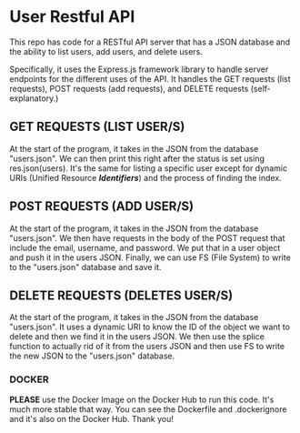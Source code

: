 # User Restful API
This repo has code for a RESTful API server that has a JSON database and the ability to list users, add users, and delete users.

Specifically, it uses the Express.js framework library to handle server endpoints for the different uses of the API. It handles the GET requests (list requests), POST requests (add requests), and DELETE requests (self-explanatory.)

## GET REQUESTS (LIST USER/S)
At the start of the program, it takes in the JSON from the database "users.json". We can then print this right after the status is set using res.json(users). It's the same for listing a specific user except for dynamic URIs (Unified Resource **_Identifiers_**) and the process of finding the index.

## POST REQUESTS (ADD USER/S)
At the start of the program, it takes in the JSON from the database "users.json". We then have requests in the body of the POST request that include the email, username, and password.  We put that in a user object and push it in the users JSON. Finally, we can use FS (File System) to write to the "users.json" database and save it.

## DELETE REQUESTS (DELETES USER/S)
At the start of the program, it takes in the JSON from the database "users.json". It uses a dynamic URI to know the ID of the object we want to delete and then we find it in the users JSON. We then use the splice function to actually rid of it from the users JSON and then use FS to write the new JSON to the "users.json" database.

### DOCKER
**PLEASE** use the Docker Image on the Docker Hub to run this code. It's much more stable that way. You can see the Dockerfile and .dockerignore and it's also on the Docker Hub. Thank you!
